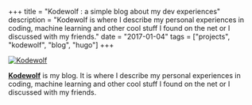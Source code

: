 +++
title = "Kodewolf : a simple blog about my dev experiences"
description = "Kodewolf is where I describe my personal experiences in coding, machine learning and other cool stuff I found on the net or I discussed with my friends."
date = "2017-01-04"
tags = ["projects", "kodewolf", "blog", "hugo"]
+++

[![Kodewolf](./images/kodewolf.png)](https://kodewolf.com)

[**Kodewolf**](https://kodewolf.com) is my blog. It is where I describe my personal experiences in coding, machine learning and other cool stuff I found on the net or I discussed with my friends.